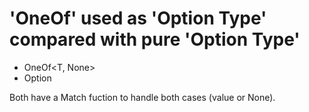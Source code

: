 # 'OneOf' used as 'Option Type' compared with pure 'Option Type'

* OneOf<T, None>
* Option<T>

Both have a Match fuction to handle both cases (value or None).
